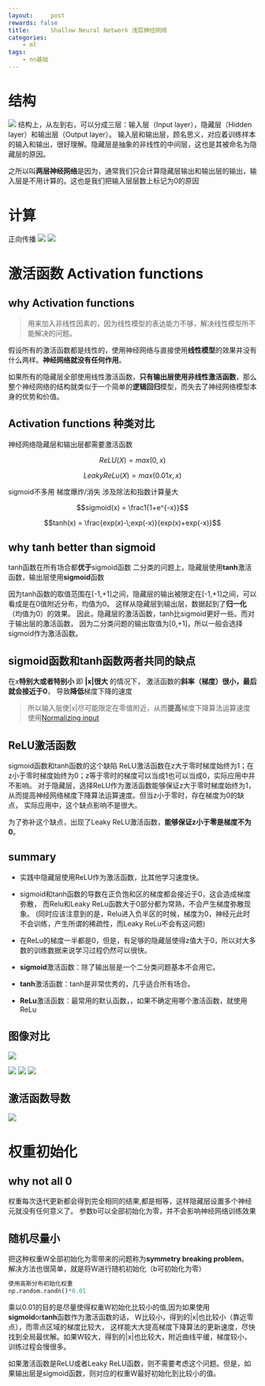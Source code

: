 ```yaml
---
layout:     post
rewards: false
title:      Shallow Neural Network 浅层神经网络
categories:
    - ml
tags:
    - nn基础
---
```

# 结构

![](https://ws1.sinaimg.cn/large/006tNc79gy1fvpdg9tgdqj31kw0xgthl.jpg)
结构上，从左到右，可以分成三层：输入层（Input layer），隐藏层（Hidden layer）和输出层（Output layer）。
输入层和输出层，顾名思义，对应着训练样本的输入和输出，很好理解。隐藏层是抽象的非线性的中间层，这也是其被命名为隐藏层的原因。

之所以叫**两层神经网络**是因为，通常我们只会计算隐藏层输出和输出层的输出，输入层是不用计算的。这也是我们把输入层层数上标记为0的原因

# 计算
正向传播
<span class='gp-2'>
    <img src='https://ws3.sinaimg.cn/large/006tNc79gy1fvpdklb2kwj30j80e074z.jpg' />
    <img src='https://ws2.sinaimg.cn/large/006tNc79gy1fvpdjs9q95j31kw0kudmz.jpg' />
</span>

# 激活函数 Activation functions

## why Activation functions
> 用来加入非线性因素的，因为线性模型的表达能力不够，解决线性模型所不能解决的问题。

假设所有的激活函数都是线性的，使用神经网络与直接使用**线性模型**的效果并没有什么两样。**神经网络就没有任何作用**。

如果所有的隐藏层全部使用线性激活函数，**只有输出层使用非线性激活函数**，那么整个神经网络的结构就类似于一个简单的**逻辑回归**模型，而失去了神经网络模型本身的优势和价值。


## Activation functions 种类对比
神经网络隐藏层和输出层都需要激活函数

$$ReLU(X) = max(0,x)$$

$$Leaky ReLu(X) = max(0.01x,x)$$

sigmoid不多用 梯度爆炸/消失 涉及除法和指数计算量大

$$sigmoid(x) = \frac1{1+e^{-x}}$$

$$tanh(x) = \frac{exp(x)-\;exp(-x)}{exp(x)+exp(-x)}$$

## why tanh better than sigmoid

tanh函数在所有场合都**优于**sigmoid函数
二分类的问题上，隐藏层使用**tanh**激活函数，输出层使用**sigmoid**函数

因为tanh函数的取值范围在[-1,+1]之间，隐藏层的输出被限定在[-1,+1]之间，可以看成是在0值附近分布，均值为0。
这样从隐藏层到输出层，数据起到了**归一化**（均值为0）的效果。
因此，隐藏层的激活函数，tanh比sigmoid更好一些。而对于输出层的激活函数，
因为二分类问题的输出取值为[0,+1]，所以一般会选择sigmoid作为激活函数。

## sigmoid函数和tanh函数两者共同的缺点

在x**特别大或者特别小** 即 **|x|很大** 的情况下，
激活函数的**斜率（梯度）很小，最后就会接近于0**，
导致**降低**梯度下降的速度

> 所以输入层使|x|尽可能限定在零值附近，从而**提高**梯度下降算法运算速度 
使用[Normalizing input](/ml/2018/09/29/NN优化/#normalizing-input)


## ReLU激活函数
sigmoid函数和tanh函数的这个缺陷
ReLU激活函数在z大于零时梯度始终为1；在z小于零时梯度始终为0；z等于零时的梯度可以当成1也可以当成0，实际应用中并不影响。
对于隐藏层，选择ReLU作为激活函数能够保证z大于零时梯度始终为1，从而提高神经网络梯度下降算法运算速度。但当z小于零时，存在梯度为0的缺点，
实际应用中，这个缺点影响不是很大。

为了弥补这个缺点，出现了Leaky ReLU激活函数，**能够保证z小于零是梯度不为0**。


## summary
- 实践中隐藏层使用ReLU作为激活函数，比其他学习速度快。
- sigmoid和tanh函数的导数在正负饱和区的梯度都会接近于0，这会造成梯度弥散，
    而Relu和Leaky ReLu函数大于0部分都为常熟，不会产生梯度弥散现象。
    (同时应该注意到的是，Relu进入负半区的时候，梯度为0，神经元此时不会训练，产生所谓的稀疏性，而Leaky ReLu不会有这问题)
- 在ReLu的梯度一半都是0，但是，有足够的隐藏层使得z值大于0，所以对大多数的训练数据来说学习过程仍然可以很快。

- **sigmoid**激活函数：除了输出层是一个二分类问题基本不会用它。
- **tanh**激活函数：tanh是非常优秀的，几乎适合所有场合。
- **ReLu**激活函数：最常用的默认函数，，如果不确定用哪个激活函数，就使用ReLu


## 图像对比
![](https://ws3.sinaimg.cn/large/006tNc79gy1fvpf636um5j31bs142wg5.jpg)

<span class='gp-3'>
    <img src='https://ws1.sinaimg.cn/large/006tNc79ly1fvplnu6vd2j31kw0w7tew.jpg' />
    <img src='https://ws4.sinaimg.cn/large/006tNc79gy1fvpfd1g5lfj314u0u4jsh.jpg' />
    <img src='https://ws2.sinaimg.cn/large/006tNc79gy1fvpfdsst3vj311g0pejs9.jpg' />
<span>

## 激活函数导数
![](https://ws1.sinaimg.cn/large/006tNc79ly1fvplqz1ne1j31d212mdh0.jpg)

# 权重初始化

## why not all 0
权重每次迭代更新都会得到完全相同的结果,都是相等，这样隐藏层设置多个神经元就没有任何意义了。
参数b可以全部初始化为零，并不会影响神经网络训练效果

## 随机尽量小
把这种权重W全部初始化为零带来的问题称为**symmetry breaking problem**。
解决方法也很简单，就是将W进行随机初始化（b可初始化为零）
```python
使用高斯分布初始化权重
np.random.randn()*0.01
```
乘以0.01的目的是尽量使得权重W初始化比较小的值,因为如果使用**sigmoid**or**tanh**函数作为激活函数的话，
W比较小，得到的|x|也比较小（靠近零点），而零点区域的梯度比较大，
这样能大大提高梯度下降算法的更新速度，尽快找到全局最优解。如果W较大，得到的|x|也比较大，附近曲线平缓，梯度较小，训练过程会慢很多。

如果激活函数是ReLU或者Leaky ReLU函数，则不需要考虑这个问题。但是，如果输出层是sigmoid函数，则对应的权重W最好初始化到比较小的值。